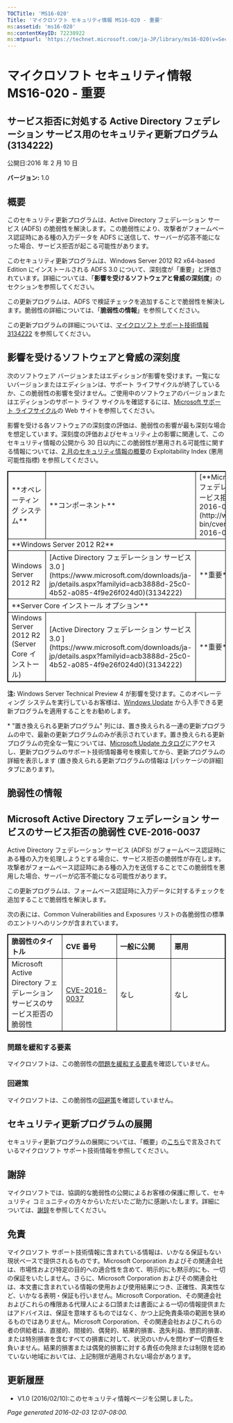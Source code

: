 ```yaml
---
TOCTitle: 'MS16-020'
Title: 'マイクロソフト セキュリティ情報 MS16-020 - 重要'
ms:assetid: 'ms16-020'
ms:contentKeyID: 72238922
ms:mtpsurl: 'https://technet.microsoft.com/ja-JP/library/ms16-020(v=Security.10)'
---
```


マイクロソフト セキュリティ情報 MS16-020 - 重要
===============================================

サービス拒否に対処する Active Directory フェデレーション サービス用のセキュリティ更新プログラム (3134222)
---------------------------------------------------------------------------------------------------------

公開日:2016 年 2 月 10 日

**バージョン:** 1.0

概要
----

<span id="sectionToggle0"></span>
このセキュリティ更新プログラムは、Active Directory フェデレーション サービス (ADFS) の脆弱性を解決します。この脆弱性により、攻撃者がフォームベース認証時にある種の入力データを ADFS に送信して、サーバーが応答不能になった場合、サービス拒否が起こる可能性があります。

このセキュリティ更新プログラムは、Windows Server 2012 R2 x64-based Edition にインストールされる ADFS 3.0 について、深刻度が「重要」と評価されています。詳細については、「**影響を受けるソフトウェアと脅威の深刻度**」のセクションを参照してください。

この更新プログラムは、ADFS で検証チェックを追加することで脆弱性を解決します。脆弱性の詳細については、「**脆弱性の情報**」を参照してください。

<span id="KBarticle"></span>
この更新プログラムの詳細については、[マイクロソフト サポート技術情報 3134222](https://support.microsoft.com/ja-jp/kb/3134222) を参照してください。

影響を受けるソフトウェアと脅威の深刻度
--------------------------------------

<span id="sectionToggle1"></span>
次のソフトウェア バージョンまたはエディションが影響を受けます。一覧にないバージョンまたはエディションは、サポート ライフサイクルが終了しているか、この脆弱性の影響を受けません。ご使用中のソフトウェアのバージョンまたはエディションのサポート ライフ サイクルを確認するには、[Microsoft サポート ライフサイクル](http://go.microsoft.com/fwlink/?linkid=21742)の Web サイトを参照してください。

影響を受ける各ソフトウェアの深刻度の評価は、脆弱性の影響が最も深刻な場合を想定しています。深刻度の評価およびセキュリティ上の影響に関連して、このセキュリティ情報の公開から 30 日以内にこの脆弱性が悪用される可能性に関する情報については、[2 月のセキュリティ情報の概要](https://technet.microsoft.com/ja-jp/library/security/ms16-feb)の Exploitability Index (悪用可能性指標) を参照してください。

 
<table style="border:1px solid black;">
<tr>
<td style="border:1px solid black;">
**オペレーティング システム**

</td>
<td style="border:1px solid black;">
**コンポーネント**

</td>
<td style="border:1px solid black;">
[**Microsoft Active Directory フェデレーション サービスのサービス拒否の脆弱性 CVE-2016-0037**](http://www.cve.mitre.org/cgi-bin/cvename.cgi?name=cve-2016-0037)

</td>
<td style="border:1px solid black;">
**置き換えられる更新プログラム\***

</td>
</tr>
<tr>
<td style="border:1px solid black;" colspan="4">
**Windows Server 2012 R2**

</td>
</tr>
<tr>
<td style="border:1px solid black;">
Windows Server 2012 R2

</td>
<td style="border:1px solid black;">
[Active Directory フェデレーション サービス 3.0  
](https://www.microsoft.com/downloads/ja-jp/details.aspx?familyid=acb3888d-25c0-4b52-a085-4f9e26f024d0)(3134222)

</td>
<td style="border:1px solid black;">
**重要**  
サービス拒否

</td>
<td style="border:1px solid black;">
[MS15-040](http://go.microsoft.com/fwlink/?linkid=532642) の 3045711

</td>
</tr>
<tr>
<td style="border:1px solid black;" colspan="4">
**Server Core インストール オプション**

</td>
</tr>
<tr>
<td style="border:1px solid black;">
Windows Server 2012 R2 (Server Core インストール)

</td>
<td style="border:1px solid black;">
[Active Directory フェデレーション サービス 3.0  
](https://www.microsoft.com/downloads/ja-jp/details.aspx?familyid=acb3888d-25c0-4b52-a085-4f9e26f024d0)(3134222)

</td>
<td style="border:1px solid black;">
**重要**  
サービス拒否

</td>
<td style="border:1px solid black;">
[MS15-040](http://go.microsoft.com/fwlink/?linkid=532642) の 3045711

</td>
</tr>
</table>
 
<span></span>**注:** Windows Server Technical Preview 4 が影響を受けます。このオペレーティング システムを実行しているお客様は、[Windows Update](http://go.microsoft.com/fwlink/?linkid=21130) から入手できる更新プログラムを適用することをお勧めします。

\* "置き換えられる更新プログラム" 列には、置き換えられる一連の更新プログラムの中で、最新の更新プログラムのみが表示されています。置き換えられる更新プログラムの完全な一覧については、[Microsoft Update カタログ](http://catalog.update.microsoft.com/v7/site/home.aspx)にアクセスし、更新プログラムのサポート技術情報番号を検索してから、更新プログラムの詳細を表示します (置き換えられる更新プログラムの情報は \[パッケージの詳細\] タブにあります)。

脆弱性の情報
------------

<span id="sectionToggle2"></span>
Microsoft Active Directory フェデレーション サービスのサービス拒否の脆弱性 CVE-2016-0037
----------------------------------------------------------------------------------------

Active Directory フェデレーション サービス (ADFS) がフォームベース認証時にある種の入力を処理しようとする場合に、サービス拒否の脆弱性が存在します。攻撃者がフォームベース認証時にある種の入力を送信することでこの脆弱性を悪用した場合、サーバーが応答不能になる可能性があります。

この更新プログラムは、フォームベース認証時に入力データに対するチェックを追加することで脆弱性を解決します。

次の表には、Common Vulnerabilities and Exposures リストの各脆弱性の標準のエントリへのリンクが含まれています。

 
<table style="border:1px solid black;">
<colgroup>
<col width="25%" />
<col width="25%" />
<col width="25%" />
<col width="25%" />
</colgroup>
<tbody>
<tr class="odd">
<td style="border:1px solid black;"><strong>脆弱性のタイトル</strong></td>
<td style="border:1px solid black;"><strong>CVE 番号</strong></td>
<td style="border:1px solid black;"><strong>一般に公開</strong></td>
<td style="border:1px solid black;"><strong>悪用</strong></td>
</tr>
<tr class="even">
<td style="border:1px solid black;">Microsoft Active Directory フェデレーション サービスのサービス拒否の脆弱性</td>
<td style="border:1px solid black;"><a href="http://www.cve.mitre.org/cgi-bin/cvename.cgi?name=cve-2016-0037">CVE-2016-0037</a></td>
<td style="border:1px solid black;">なし</td>
<td style="border:1px solid black;">なし</td>
</tr>
</tbody>
</table>
  
### 問題を緩和する要素
  
マイクロソフトは、この脆弱性の[問題を緩和する要素](https://technet.microsoft.com/ja-jp/library/security/dn848375.aspx)を確認していません。
  
### 回避策
  
マイクロソフトは、この脆弱性の[回避策](https://technet.microsoft.com/ja-jp/library/security/dn848375.aspx)を確認していません。
  
セキュリティ更新プログラムの展開  
--------------------------------
  
<span id="sectionToggle3"></span>
セキュリティ更新プログラムの展開については、「概要」の[こちら](#kbarticle)で言及されているマイクロソフト サポート技術情報を参照してください。
  
謝辞  
----
  
<span id="sectionToggle4"></span>
マイクロソフトでは、協調的な脆弱性の公開によるお客様の保護に際して、セキュリティ コミュニティの方々からいただいたご助力に感謝いたします。詳細については、[謝辞](https://technet.microsoft.com/ja-jp/library/security/mt674627.aspx)を参照してください。
  
免責  
----
  
<span id="sectionToggle5"></span>
マイクロソフト サポート技術情報に含まれている情報は、いかなる保証もない現状ベースで提供されるものです。Microsoft Corporation およびその関連会社は、市場性および特定の目的への適合性を含めて、明示的にも黙示的にも、一切の保証をいたしません。さらに、Microsoft Corporation およびその関連会社は、本文書に含まれている情報の使用および使用結果につき、正確性、真実性など、いかなる表明・保証も行いません。Microsoft Corporation、その関連会社およびこれらの権限ある代理人による口頭または書面による一切の情報提供またはアドバイスは、保証を意味するものではなく、かつ上記免責条項の範囲を狭めるものではありません。Microsoft Corporation、その関連会社およびこれらの者の供給者は、直接的、間接的、偶発的、結果的損害、逸失利益、懲罰的損害、または特別損害を含むすべての損害に対して、状況のいかんを問わず一切責任を負いません。結果的損害または偶発的損害に対する責任の免除または制限を認めていない地域においては、上記制限が適用されない場合があります。
  
更新履歴  
--------
  
<span id="sectionToggle6"></span>
-   V1.0 (2016/02/10):このセキュリティ情報ページを公開しました。
  
*Page generated 2016-02-03 12:07-08:00.*
